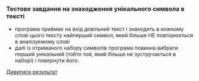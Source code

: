 ### Тестове завдання на знаходження унікального символа в тексті
- програма приймає на вхід довільний текст і знаходить в кожному слові цього тексту найперший символ, який більше НЕ повторюється в аналізуємому слові
- далі із отриманого набору символів програма повинна вибрати перший унікальний (тобто той, який більше не зустручається в наборі) і повернути його.

[Дивитися результат](https://svetlanakachan.github.io/unique-symbol/)
